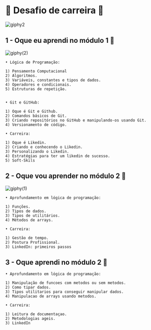 <h1>  🚀 Desafio de carreira 🚀 </h1>

![giphy2](https://github.com/user-attachments/assets/61ade58c-750a-4abf-9a48-768e96f0bea2)


## 1 - Oque eu aprendi no módulo 1 🤔 <br>
![giphy(2)](https://github.com/user-attachments/assets/d81cced4-d8a6-458e-96b7-bcbe106f864d)


    • Lógica de Programação: 
    
    1) Pensamento Computacional
    2) Algoritmos.
    3) Variáveis, constantes e tipos de dados.
    4) Operadores e condicionais.
    5) Estruturas de repetição.
    

    • Git e GitHub:
    
    1) Oque é Git e Github.
    2) Comandos básicos de Git.
    3) Criando repositórios no GitHub e manipulando-os usando Git.
    4) Versionamento de código.

    • Carreira:
    
    1) Oque é Likedin.
    2) Criando e conhecendo o Likedin.
    3) Personalizando o Likedin.
    4) Estratégias para ter um likedin de sucesso.
    5) Soft-Skils
    
    

## 2 - Oque vou aprender no módulo 2 🤔 <br>
![giphy(1)](https://github.com/user-attachments/assets/67cb385e-bf64-490c-91c2-fb7c7e80a288)

    • Aprofundamento em lógica de programação:
    
    1) Funções.
    2) Tipos de dados.
    3) Tipos de utilitários.
    4) Métodos de arrays.

    • Carreira:
    
    1) Gestão de tempo.
    2) Postura Profissional.
    3) LinkedIn: primeiros passos
    


## 3 - Oque aprendi no módulo 2 🤔 

    • Aprofundamento em lógica de programação:
    
    1) Manipulação de funcoes com metodos ou sem metodos.
    2) Como tipar dados.
    3) Tipos utilitarios para conseguir manipular dados.
    4) Manipulacao de arrays usando metodos.

    • Carreira:
    
    1) Leitura de documentaçao.
    2) Metodologias ageis.
    3) LinkedIn


    

